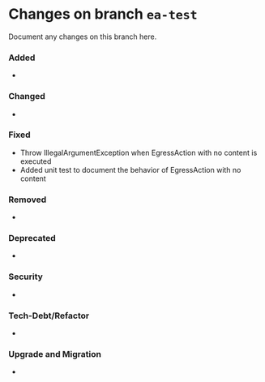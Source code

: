 # Changes on branch `ea-test`
Document any changes on this branch here.
### Added
- 

### Changed
- 

### Fixed
- Throw IllegalArgumentException when EgressAction with no content is executed
- Added unit test to document the behavior of EgressAction with no content

### Removed
- 

### Deprecated
- 

### Security
- 

### Tech-Debt/Refactor
- 

### Upgrade and Migration
- 
